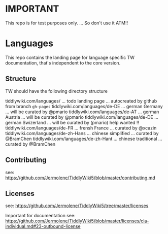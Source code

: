 # IMPORTANT

This repo is for test purposes only. ... So don't use it ATM!!

# Languages
This repo contains the landing page for language specific TW documentation, that's independent to the core version.

## Structure

TW should have the following directory structure

tiddlywiki.com/languages/ ... todo landing page ... autocreated by github from branch `gh-pages`
tiddlywiki.com/languages/de-DE ... german Germany ... will be curated by @pmario
tiddlywiki.com/languages/de-AT ... german Austria ... will be curated by @pmario
tiddlywiki.com/languages/de-DE ... german Swizerland ... will be curated by (pmario) help wanted !!
tiddlywiki.com/languages/de-FR ... frensh France ... curated by @xcazin
tiddlywiki.com/languages/de-zh-Hans ... chinese simplified ... curated by @BramChen
tiddlywiki.com/languages/de-zh-Hant ... chinese traditional ... curated by @BramChen

## Contributing 

see: https://github.com/Jermolene/TiddlyWiki5/blob/master/contributing.md

## Licenses

see: https://github.com/Jermolene/TiddlyWiki5/tree/master/licenses

Important for documentation see: https://github.com/Jermolene/TiddlyWiki5/blob/master/licenses/cla-individual.md#23-outbound-license

